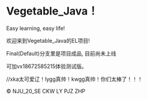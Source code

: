 # Vegetable_Java！
Easy learning, easy life!

欢迎来到Vegetable_Java的EL项目!

Final(Default)分支里是项目成品, 目前尚未上线

可加vx18672585215体验测试版。

//xka太可爱辽！lygg真帅！kwgg真帅！你们太棒了！！！

© NJU_20_SE CKW LY PJZ ZHP
